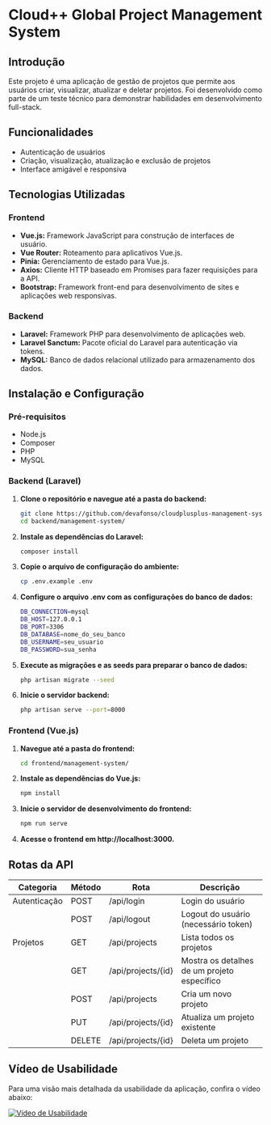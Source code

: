 # Cloud++ Global Project Management System

## Introdução

Este projeto é uma aplicação de gestão de projetos que permite aos usuários criar, visualizar, atualizar e deletar projetos. Foi desenvolvido como parte de um teste técnico para demonstrar habilidades em desenvolvimento full-stack.

## Funcionalidades

- Autenticação de usuários
- Criação, visualização, atualização e exclusão de projetos
- Interface amigável e responsiva

## Tecnologias Utilizadas

### Frontend

- **Vue.js:** Framework JavaScript para construção de interfaces de usuário.
- **Vue Router:** Roteamento para aplicativos Vue.js.
- **Pinia:** Gerenciamento de estado para Vue.js.
- **Axios:** Cliente HTTP baseado em Promises para fazer requisições para a API.
- **Bootstrap:** Framework front-end para desenvolvimento de sites e aplicações web responsivas.

### Backend

- **Laravel:** Framework PHP para desenvolvimento de aplicações web.
- **Laravel Sanctum:** Pacote oficial do Laravel para autenticação via tokens.
- **MySQL:** Banco de dados relacional utilizado para armazenamento dos dados.


## Instalação e Configuração

### Pré-requisitos

- Node.js
- Composer
- PHP
- MySQL

### Backend (Laravel)

1. **Clone o repositório e navegue até a pasta do backend:**

   ```bash
   git clone https://github.com/devafonso/cloudplusplus-management-system.git
   cd backend/management-system/
   
2. **Instale as dependências do Laravel:**

   ```bash
   composer install
   
3. **Copie o arquivo de configuração do ambiente:**

   ```bash
   cp .env.example .env
   
4. **Configure o arquivo .env com as configurações do banco de dados:**

   ```bash
   DB_CONNECTION=mysql
   DB_HOST=127.0.0.1
   DB_PORT=3306
   DB_DATABASE=nome_do_seu_banco
   DB_USERNAME=seu_usuario
   DB_PASSWORD=sua_senha
   
5. **Execute as migrações e as seeds para preparar o banco de dados:**

   ```bash
   php artisan migrate --seed

6. **Inicie o servidor backend:**

   ```bash
   php artisan serve --port=8000

### Frontend (Vue.js)

1. **Navegue até a pasta do frontend:**

   ```bash
   cd frontend/management-system/
   
2. **Instale as dependências do Vue.js:**

   ```bash
   npm install
   
3. **Inicie o servidor de desenvolvimento do frontend:**

   ```bash
   npm run serve
   
4. **Acesse o frontend em http://localhost:3000.**

## Rotas da API

| Categoria    | Método | Rota                         | Descrição                                   |
|--------------|--------|------------------------------|---------------------------------------------|
| Autenticação | POST   | /api/login                   | Login do usuário                            |
|              | POST   | /api/logout                  | Logout do usuário (necessário token)        |
| Projetos     | GET    | /api/projects                | Lista todos os projetos                     |
|              | GET    | /api/projects/{id}           | Mostra os detalhes de um projeto específico |
|              | POST   | /api/projects                | Cria um novo projeto                        |
|              | PUT    | /api/projects/{id}           | Atualiza um projeto existente               |
|              | DELETE | /api/projects/{id}           | Deleta um projeto                           |


## Vídeo de Usabilidade

Para uma visão mais detalhada da usabilidade da aplicação, confira o vídeo abaixo:

[![Vídeo de Usabilidade]([https://img.youtube.com/vi/VVNmRT9zTZo/maxresdefault.jpg)](https://www.youtube.com/watch?v=VVNmRT9zTZo])






   
   

